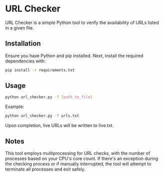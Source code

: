 # URL Checker

URL Checker is a simple Python tool to verify the availability of URLs listed in a given file.

## Installation

Ensure you have Python and pip installed. Next, install the required dependencies with:

```bash
pip install -r requirements.txt
```

## Usage

```bash
python url_checker.py -f [path_to_file]
```

Example:

```bash
python url_checker.py -f urls.txt
```

Upon completion, live URLs will be written to live.txt.

## Notes

This tool employs multiprocessing for URL checks, with the number of processes based on your CPU's core count.
If there's an exception during the checking process or if manually interrupted, the tool will attempt to terminate all processes and exit safely.


